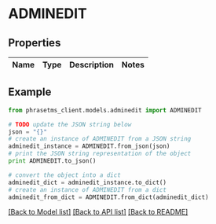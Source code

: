 # ADMINEDIT

## Properties

| Name | Type | Description | Notes |
| ---- | ---- | ----------- | ----- |

## Example

```python
from phrasetms_client.models.adminedit import ADMINEDIT

# TODO update the JSON string below
json = "{}"
# create an instance of ADMINEDIT from a JSON string
adminedit_instance = ADMINEDIT.from_json(json)
# print the JSON string representation of the object
print ADMINEDIT.to_json()

# convert the object into a dict
adminedit_dict = adminedit_instance.to_dict()
# create an instance of ADMINEDIT from a dict
adminedit_from_dict = ADMINEDIT.from_dict(adminedit_dict)
```

[[Back to Model list]](../README.md#documentation-for-models) [[Back to API list]](../README.md#documentation-for-api-endpoints) [[Back to README]](../README.md)
